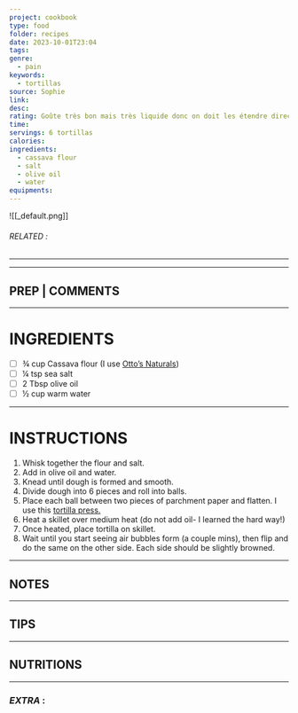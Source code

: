 ```yaml
---
project: cookbook
type: food
folder: recipes
date: 2023-10-01T23:04
tags: 
genre:
  - pain
keywords:
  - tortillas
source: Sophie
link: 
desc: 
rating: Goûte très bon mais très liquide donc on doit les étendre directement dans la poêle donc difficile d'optenir des tortillas minces
time: 
servings: 6 tortillas
calories: 
ingredients:
  - cassava flour
  - salt
  - olive oil
  - water
equipments:
---
```


![[_default.png]]
###### *RELATED* : 
---


---
## PREP | COMMENTS



---
# INGREDIENTS

- [ ] ¾ cup Cassava flour (I use [Otto’s Naturals](https://www.amazon.com/gp/product/B00S5AZRYG/ref=as_li_qf_sp_asin_il_tl?ie=UTF8&tag=msmodify-20&camp=1789&creative=9325&linkCode=as2&creativeASIN=B00S5AZRYG&linkId=53e2e5a041f5ce3761c30c3ea8a3e048))
- [ ] ¼ tsp sea salt
- [ ] 2 Tbsp olive oil
- [ ] ½ cup warm water

---
# INSTRUCTIONS

1. Whisk together the flour and salt. 
2. Add in olive oil and water. 
3. Knead until dough is formed and smooth. 
4. Divide dough into 6 pieces and roll into balls. 
5. Place each ball between two pieces of parchment paper and flatten. I use this [tortilla press.](https://www.amazon.com/gp/product/B00HWEIKZO/ref=as_li_qf_sp_asin_il_tl?ie=UTF8&tag=msmodify-20&camp=1789&creative=9325&linkCode=as2&creativeASIN=B00HWEIKZO&linkId=8276f9a7b6e1b6ce89b804f2c6a41834) 
6. Heat a skillet over medium heat (do not add oil- I learned the hard way!)
7. Once heated, place tortilla on skillet.
8. Wait until you start seeing air bubbles form (a couple mins), then flip and do the same on the other side. Each side should be slightly browned.

---
## NOTES



---
## TIPS



---
## NUTRITIONS



---
### *EXTRA* :



